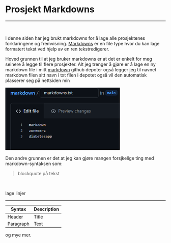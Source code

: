 # Prosjekt Markdowns

---
<br>
 
I denne siden har jeg brukt markdowns for å lage alle prosjektenes forklaringene og fremvisning. [Markdowns](https://en.wikipedia.org/wiki/Markdown) er en file type hvor du kan lage formatert tekst ved hjelp av en ren tekstredigerer. 

Hoved grunnen til at jeg bruker markdowns er at det er enkelt for meg seinere å legge til flere prosjekter. Alt jeg trenger å gjøre er å lage en ny markdown file i mitt 
[markdown](https://github.com/Werhww/markdown) github depoter også legger jeg til navnet markdown filen sitt navn i txt filen i depotet også vil den automatisk plasserer seg på nettsiden min

![Markdown Text File](https://github.com/Werhww/markdown/blob/main/pictures/markdowntxtfile.png?raw=true)


Den andre grunnen er det at jeg kan gjøre mangen forsjkelige ting med markdown-syntaksen som:
> blockquote på tekst
<br>

lage linjer

---


| Syntax | Description |
| --- | ----------- |
| Header | Title |
| Paragraph | Text |


og mye mer.

